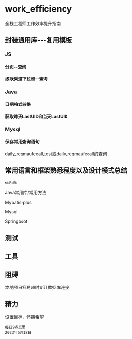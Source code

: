 # work_efficiency

全栈工程师工作效率提升指南

## 封装通用库---复用模板

### JS

#### 分页--查询

#### 级联渠道下拉框--查询



### Java

#### 日期格式转换

#### 获取昨天LastUID和当天LastUID



### Mysql

#### 保存常用查询语句

daily_regmaufeeall_test或daily_regmaufeeall的查询



## 常用语言和框架熟悉程度以及设计模式总结

`优先级`:

Java常用库/常用方法

Mybatis-plus

Mysql

Springboot



## 测试



## 工具



## 阻碍

本地项目容易超时断开数据库连接



## 精力

设置目标，怀揣希望





```
每日9点反思
2023年5月18日

```


